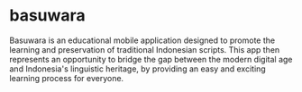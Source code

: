 # basuwara
Basuwara is an educational mobile application designed to promote the learning and preservation of traditional Indonesian scripts. This app then represents an opportunity to bridge the gap between the modern digital age and Indonesia's linguistic heritage, by providing an easy and exciting learning process for everyone.
